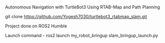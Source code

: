 Autonomous Navigation with TurtleBot3 Using RTAB-Map and Path Planning

git clone https://github.com/Yogesh7030/turtlebot3_rtabmap_slam.git

Project done on ROS2 Humble

Launch command - ros2 launch my_robot_bringup slam_bringup_launch.py
